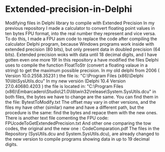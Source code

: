 # Extended-precision-in-Delphi
Modifying files in Delphi library to compile with Extended Precision
In my previous repository I made a calculator to convert floating point values in ten bytes FPU format, into the real number they represent and vice versa.
To do this, I made a FPU asm code to replace the code after compiling the calculator Delphi program, because Windows programs work inside with extended precision (80 bits), but only present data in doubled precision (64 bits). Extended precision woks with data until 18 decimal digits, and I have gotten even one more 19!
In this repository a have modified the files Delphi uses to compile the function FloatToStr (convert a floating valaue in a string) to get the maximum possible precision.
In my old delphi from 2006 ( Version 10.0.2558.35231 ) the file is: "C:\Program Files (x86)\Delphi 10\lib\SysUtils.dcu"
In my new versión (Delphi 10.4 Version 27.0.40680.4203 ) the file is located in: "C:\Program Files (x86)\Embarcadero\Studio\21.0\lib\win32\release\System.SysUtils.dcu"
in both files, the bytes we have to change are the same. You can find them in the file: BytestToModify.txt
The offset may vary in other versions, and the files my have other (similar) name and have a different path, but the procedure is the same: find the bytes and repace them with the new ones.
There is another text file comenting the FPU code: FPUcodeToGetExtendedPrecision.txt
And other one comparing the tow codes, the original and the new one : CodeComparation.pdf
The files in the Repository (SysUtils.dcu and System.SysUtils.dcu), are already changed to the new version to compile programs showing data in up to 19 decimal digits.

